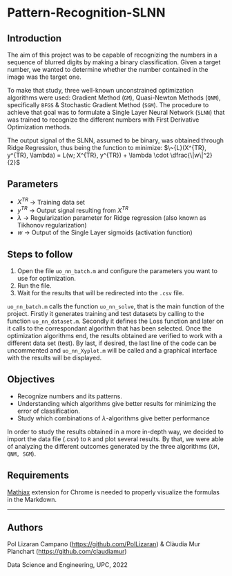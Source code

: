 # Pattern-Recognition-SLNN

## Introduction

The aim of this project was to be capable of recognizing the numbers in a sequence of blurred digits by making a binary classification. Given a target number, we wanted to determine whether the number contained in the image was the target one. 

To make that study, three well-known unconstrained optimization algorithms were used: Gradient Method (`GM`), Quasi-Newton Methods (`QNM`), specifically `BFGS` & Stochastic Gradient Method (`SGM`). 
The procedure to achieve that goal was to formulate a Single Layer Neural Network (`SLNN`) that was trained to recognize the different numbers with First Derivative Optimization methods.

The output signal of the SLNN, assumed to be binary, was obtained through Ridge Regression, thus being the function to minimize: $\~{L}(X^{TR}, y^{TR}, \lambda) = L(w; X^{TR}, y^{TR}) + \lambda \cdot \dfrac{\|w\|^2}{2}$

## Parameters

* $X^{TR}$ -> Training data set
* $y^{TR}$ -> Output signal resulting from $X^{TR}$
* $\lambda$ -> Regularization parameter for Ridge regression (also known as Tikhonov regularization)
* $w$ -> Output of the Single Layer sigmoids (activation function)

## Steps to follow

1. Open the file `uo_nn_batch.m` and configure the parameters you want to use for optimization. 
2. Run the file.
3. Wait for the results that will be redirected into the `.csv` file. 

`uo_nn_batch.m` calls the function `uo_nn_solve`, that is the main function of the project. Firstly it generates training and test datasets by calling to the function `uo_nn_dataset.m`. Secondly it defines the Loss function and later on it calls to the correspondant algorithm that has been selected. 
Once the optimization algorithms end, the results obtained are verified to work with a different data set (test). By last, if desired, the last line of the code can be uncommented and `uo_nn_Xyplot.m` will be called and a graphical interface with the results will be displayed.

## Objectives

- Recognize numbers and its patterns.
- Understanding which algorithms give better results for minimizing the error of classification.
- Study which combinations of $\lambda$-algorithms give better performance


In order to study the results obtained in a more in-depth way, we decided to import the data file (.csv) to `R` and plot several results. By that, we were able of analyzing the different outcomes generated by the three algorithms (`GM, QNM, SGM`).

## Requirements

[Mathjax](https://chrome.google.com/webstore/detail/mathjax-plugin-for-github/ioemnmodlmafdkllaclgeombjnmnbima/related) extension for Chrome is needed to properly visualize the formulas in the Markdown.

- - -

## Authors
Pol Lizaran Campano (https://github.com/PolLizaran) & Clàudia Mur Planchart (https://github.com/claudiamur)

Data Science and Engineering, UPC, 2022
